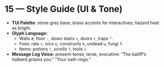 # 15 — Style Guide (UI & Tone)

- **TUI Palette:** stone grey base; brass accents for interactives; hazard heat as bright.
- **Glyph Language:**
  - Walls `#`, floor `·`, down stairs `>`, doors `+`, traps `^`.
  - Foes: rats `r`, orcs `o`, constructs `k`, undead `w`, fungi `f`.
  - Items: potions `!`, scrolls `?`, tools `/`.
- **Message Log Voice:** present-tense, terse, evocative: “The bailiff’s halberd *grazes* you.” “Your oath *rings*.”
